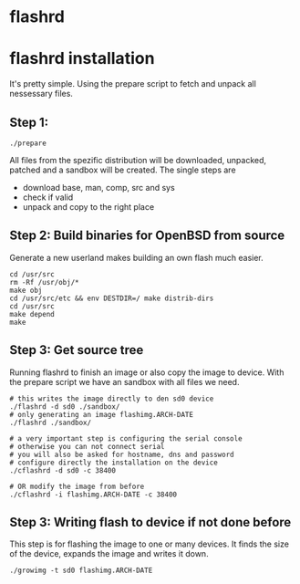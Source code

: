 flashrd
=======

# flashrd installation

It's pretty simple. Using the prepare script to fetch and unpack all nessessary files.

## Step 1: 

    ./prepare 

All files from the spezific distribution will be downloaded, unpacked, patched and a sandbox will be created.
The single steps are

* download base, man, comp, src and sys
* check if valid
* unpack and copy to the right place

## Step 2: Build binaries for OpenBSD from source

Generate a new userland makes building an own flash much easier.

    cd /usr/src
    rm -Rf /usr/obj/*
    make obj
    cd /usr/src/etc && env DESTDIR=/ make distrib-dirs
    cd /usr/src
    make depend
    make

## Step 3: Get source tree

Running flashrd to finish an image or also copy the image to device. With the prepare script we have an sandbox with all files we need.

    # this writes the image directly to den sd0 device
    ./flashrd -d sd0 ./sandbox/
    # only generating an image flashimg.ARCH-DATE
    ./flashrd ./sandbox/
    
    # a very important step is configuring the serial console
    # otherwise you can not connect serial
    # you will also be asked for hostname, dns and password
    # configure directly the installation on the device
    ./cflashrd -d sd0 -c 38400
    
    # OR modify the image from before
    ./cflashrd -i flashimg.ARCH-DATE -c 38400
    
## Step 3: Writing flash to device if not done before

This step is for flashing the image to one or many devices. It finds the size of the device, expands the image and writes it down.

    ./growimg -t sd0 flashimg.ARCH-DATE
